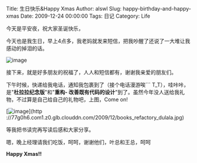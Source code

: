Title: 生日快乐&Happy Xmas
Author: alswl
Slug: happy-birthday-and-happy-xmas
Date: 2009-12-24 00:00:00
Tags: 日记
Category: Life

今天是平安夜，祝大家圣诞快乐，

今天也是我生日，早上4点多，我老妈就发来短信，把我吵醒了还说了一大堆让我感动的掉泪的话。

![image](http://77g0h6.com1.z0.glb.clouddn.com/2009/12/birthday_cake.JPG)

接下来，就是好多朋友的祝福了，人人和短信都有，谢谢我亲爱的朋友们。

下午时候，快递给我电话，通知我包裹到了（接个电话漫游唉``` T_T），哇咔咔，是"**杜拉拉纪念版**"和"**重构-
改善既有代码的设计**"到了。虽然今年没人送给我礼物，不过算是自己给自己的礼物吧，上图，Come on!

[![image](http://77g0h6.com1.z0.glb.clouddn.com/2009/12/books_refactory_dulala.jpg)](http
://77g0h6.com1.z0.glb.clouddn.com/2009/12/books_refactory_dulala.jpg)

等我把书读完再写读后感和大家分享。

嗯，晚上经理请我们吃饭，呵呵，谢谢他们，叶总和王总，呵呵

**Happy Xmas!!**

